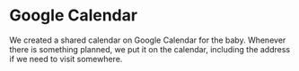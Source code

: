 # Google Calendar

We created a shared calendar on Google Calendar for the baby. Whenever there is something planned, we put it on the calendar, including the address if we need to visit somewhere.
